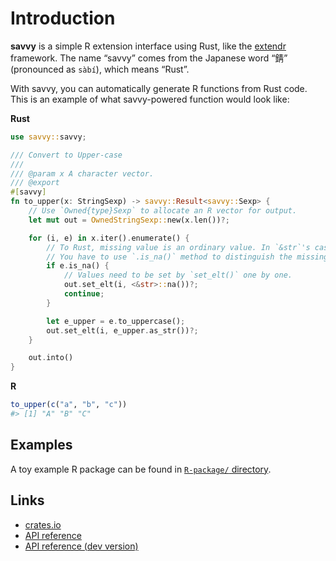 # Introduction

**savvy** is a simple R extension interface using Rust, like the
[extendr](https://extendr.github.io/) framework. The name “savvy” comes
from the Japanese word “錆” (pronounced as `sàbí`), which means “Rust”.

With savvy, you can automatically generate R functions from Rust code.
This is an example of what savvy-powered function would look like:

**Rust**

``` rust
use savvy::savvy;

/// Convert to Upper-case
/// 
/// @param x A character vector.
/// @export
#[savvy]
fn to_upper(x: StringSexp) -> savvy::Result<savvy::Sexp> {
    // Use `Owned{type}Sexp` to allocate an R vector for output.
    let mut out = OwnedStringSexp::new(x.len())?;

    for (i, e) in x.iter().enumerate() {
        // To Rust, missing value is an ordinary value. In `&str`'s case, it's just "NA".
        // You have to use `.is_na()` method to distinguish the missing value.
        if e.is_na() {
            // Values need to be set by `set_elt()` one by one.
            out.set_elt(i, <&str>::na())?;
            continue;
        }

        let e_upper = e.to_uppercase();
        out.set_elt(i, e_upper.as_str())?;
    }

    out.into()
}
```

**R**

``` r
to_upper(c("a", "b", "c"))
#> [1] "A" "B" "C"
```

## Examples

A toy example R package can be found in [`R-package/`
directory](https://github.com/yutannihilation/savvy/tree/master/R-package).

## Links

* [crates.io](https://crates.io/crates/savvy)
* [API reference](https://docs.rs/savvy/latest/)
* [API reference (dev version)](https://yutannihilation.github.io/savvy/reference/savvy/)